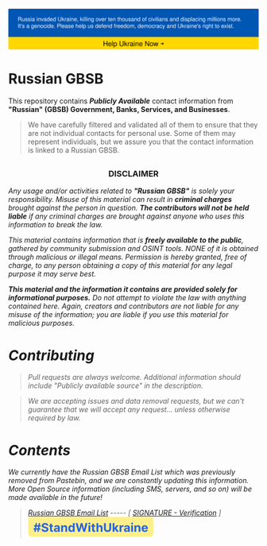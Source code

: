 [![Stand With Ukraine](https://raw.githubusercontent.com/vshymanskyy/StandWithUkraine/main/banner2-direct.svg)](https://war.ukraine.ua/support-ukraine/)

# Russian GBSB
This repository contains ***Publicly Available*** contact information from **"Russian" (GBSB) Government, Banks, Services, and Businesses**.
> We have carefully filtered and validated all of them to ensure that they are not individual contacts for personal use. Some of them may represent individuals, but we assure you that the contact information is linked to a Russian GBSB.

##

<h3><p align="center">DISCLAIMER</p></h3>

<i>Any usage and/or activities related to <b>"Russian GBSB"</b> is solely your responsibility. Misuse of this material can result in <b>criminal charges</b> brought against the person in question. <b>The contributors will not be held liable</b> if any criminal charges are brought against anyone who uses this information to break the law.

This material contains information that is <b>freely available to the public</b>, gathered by community submission and OSINT tools. NONE of it is obtained through malicious or illegal means. Permission is hereby granted, free of charge, to any person obtaining a copy of this material for any legal purpose it may serve best.

<b>This material and the information it contains are provided solely for informational purposes.</b> Do not attempt to violate the law with anything contained here. Again, creators and contributors are not liable for any misuse of the information; you are liable if you use this material for malicious purposes.
  
# Contributing
  
> Pull requests are always welcome. Additional information should include "Publicly available source" in the description.
  
> We are accepting issues and data removal requests, but we can't guarantee that we will accept any request... unless otherwise required by law.

# Contents
We currently have the Russian GBSB Email List which was previously removed from Pastebin, and we are constantly updating this information. More Open Source information (including SMS, servers, and so on) will be made available in the future!
> [Russian GBSB Email List](/CONTENTS/Emails/emails.txt) ----- [ [SIGNATURE - Verification](/SIGNATURE) ]  
[![StandWithUkraine](https://raw.githubusercontent.com/vshymanskyy/StandWithUkraine/main/badges/StandWithUkraine.svg)](https://t.me/itarmyofukraine2022)

